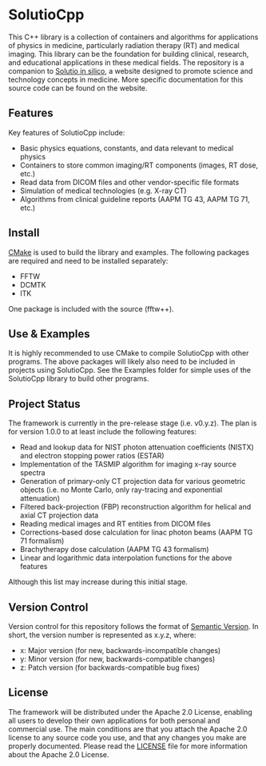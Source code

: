 # SolutioCpp

This C++ library is a collection of containers and algorithms for applications
of physics in medicine, particularly radiation therapy (RT) and medical imaging.
This library can be the foundation for building clinical, research, and
educational applications in these medical fields. The repository is a companion
to [Solutio in silico](solutioinsilico.com), a website designed to promote
science and technology concepts in medicine. More specific documentation for
this source code can be found on the website.

## Features
Key features of SolutioCpp include:
  * Basic physics equations, constants, and data relevant to medical physics
  * Containers to store common imaging/RT components (images, RT dose, etc.)
  * Read data from DICOM files and other vendor-specific file formats
  * Simulation of medical technologies (e.g. X-ray CT)
  * Algorithms from clinical guideline reports (AAPM TG 43, AAPM TG 71, etc.)

## Install
[CMake](cmake.org) is used to build the library and examples. The following packages are
required and need to be installed separately:
  * FFTW
  * DCMTK
  * ITK

One package is included with the source (fftw++).

## Use & Examples
It is highly recommended to use CMake to compile SolutioCpp with other programs.
The above packages will likely also need to be included in projects using SolutioCpp.
See the Examples folder for simple uses of the SolutioCpp library to build other programs.

## Project Status
The framework is currently in the pre-release stage (i.e. v0.y.z). The plan is
for version 1.0.0 to at least include the following features:
  * Read and lookup data for NIST photon attenuation coefficients (NISTX) and electron stopping power ratios (ESTAR)
  * Implementation of the TASMIP algorithm for imaging x-ray source spectra
  * Generation of primary-only CT projection data for various geometric objects (i.e. no Monte Carlo, only ray-tracing and exponential attenuation)
  * Filtered back-projection (FBP) reconstruction algorithm for helical and axial CT projection data
  * Reading medical images and RT entities from DICOM files
  * Corrections-based dose calculation for linac photon beams (AAPM TG 71 formalism)
  * Brachytherapy dose calculation (AAPM TG 43 formalism)
  * Linear and logarithmic data interpolation functions for the above features

Although this list may increase during this initial stage.

## Version Control
Version control for this repository follows the format of [Semantic Version](http://www.semver.org).
In short, the version number is represented as x.y.z, where:
  * x: Major version (for new, backwards-incompatible changes)
  * y: Minor version (for new, backwards-compatible changes)
  * z: Patch version (for backwards-compatible bug fixes)

## License
The framework will be distributed under the Apache 2.0 License, enabling all
users to develop their own applications for both personal and commercial use.
The main conditions are that you attach the Apache 2.0 license to any source
code you use, and that any changes you make are properly documented. Please read
the [LICENSE](./LICENSE) file for more information about the Apache 2.0 License.
